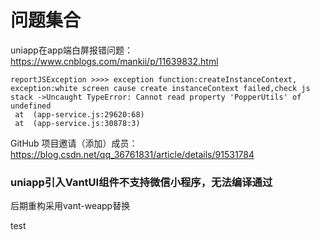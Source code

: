 # 问题集合

uniapp在app端白屏报错问题：https://www.cnblogs.com/mankii/p/11639832.html

```
reportJSException >>>> exception function:createInstanceContext, exception:white screen cause create instanceContext failed,check js stack ->Uncaught TypeError: Cannot read property 'PopperUtils' of undefined
 at  (app-service.js:29620:68)
 at  (app-service.js:30878:3)
```

GitHub 项目邀请（添加）成员：https://blog.csdn.net/qq_36761831/article/details/91531784


###  uniapp引入VantUI组件不支持微信小程序，无法编译通过
后期重构采用vant-weapp替换


test
